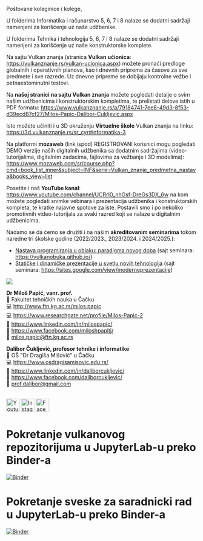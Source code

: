 Poštovane koleginice i kolege,

U folderima Informatika i računarstvo 5, 6, 7 i 8 nalaze se dodatni sadržaji namenjeni za korišćenje uz naše udžbenike.

U folderima Tehnika i tehnologija 5, 6, 7 i 8 nalaze se dodatni sadržaji namenjeni za korišćenje uz naše konstruktorske komplete.

Na sajtu Vulkan znanja (stranica **Vulkan učionica**: https://vulkanznanje.rs/vulkan-ucionica.aspx) možete pronaći predloge globalnih i operativnih planova, kao i dnevnih priprema za časove za sve predmete i sve razrede.
Uz dnevne pripreme se dobijaju kontrolne vežbe i petnaestominutni testovi.

Na **našoj stranici na sajtu Vulkan znanja** možete pogledati detalje o svim našim udžbenicima i konstruktorskim kompletima, te prelistati delove istih u PDF formatu: https://www.vulkanznanje.rs/a/79184741-7ee8-49d3-8f53-d39ecd87cf27/Milos-Papic-Dalibor-Cukljevic.aspx

Isto možete učiniti i u 3D okruženju **Virtuelne škole** Vulkan znanja na linku: https://3d.vulkanznanje.rs/sr_cyr#informatika-3

Na platformi **mozaweb** (link ispod) REGISTROVANI korisnici mogu pogledati DEMO verzije naših digitalnih udžbenika sa dodatnim sadržajima (video-tutorijalima, digitalnim zadacima, fajlovima za vežbanje i 3D modelima):<br/>
https://www.mozaweb.com/sr/course.php?cmd=book_list_inner&subject=INF&serie=Vulkan_znanje_predmetna_nastava&books_view=list

Posetite i naš **YouTube kanal**: https://www.youtube.com/channel/UCRrI0_nhGsf-DreGs3DX_6w na kom možete pogledati snimke vebinara i prezentacija udžbenika i konstruktorskih kompleta, te kratke najavne spotove za iste. Postavili smo i po nekoliko promotivnih video-tutorijala za svaki razred koji se nalaze u digitalnim udžbenicima.

Nadamo se da ćemo se družiti i na našim **akreditovanim seminarima** tokom naredne tri školske godine (2022/2023., 2023/2024. i 2024/2025.):

* [Nastava programiranja u oblaku: paradigma novog doba](https://zuov-katalog.rs/index.php?action=page/catalog/view&id=959) (sajt seminara: https://vulkanobuka.github.io/)
* [Statičke i dinamičke prezentacije u svetlu novih tehnologija](https://zuov-katalog.rs/index.php?action=page/catalog/view&id=857) (sajt seminara: https://sites.google.com/view/moderneprezentacije)


![](https://komarev.com/ghpvc/?username=vulkanznanje&label=Github+views)

**Dr Miloš Papić, vanr. prof.**<br/>
:office: Fakultet tehničkih nauka u Čačku <br/>
:computer: http://www.ftn.kg.ac.rs/milos.papic <br/>
:computer: https://www.researchgate.net/profile/Milos-Papic-2 <br/>
:scroll: https://www.linkedin.com/in/milospapic/ <br/>
:scroll: https://www.facebook.com/miloshpapitj/ <br/>
:e-mail: milos.papic@ftn.kg.ac.rs <br/>


**Dalibor Čukljević, profesor tehnike i informatike**<br/>
:office: OŠ "Dr Dragiša Mišović" u Čačku <br/>
:computer: https://www.osdragisamisovic.edu.rs/ <br/>
:scroll: https://www.linkedin.com/in/daliborcukljevic/ <br/>
:scroll: https://www.facebook.com/daliborcukljevic/ <br/>
:e-mail: prof.dalibor@gmail.com <br/>
</br>
<p align="left">
       <a href="https://www.youtube.com/channel/UCRrI0_nhGsf-DreGs3DX_6w" target="_blank"><img width="35" height="35" src="https://user-images.githubusercontent.com/61086486/111876944-437df400-89a1-11eb-95b5-acae1bba8043.png" alt="Youtube"></a>
         <a href="https://www.instagram.com/vulkan_znanje/" target="_blank"><img width="35" height="35" src="https://user-images.githubusercontent.com/61086486/111876943-437df400-89a1-11eb-841d-a9052812e1ca.png" alt="Instagram"></a>
<a href="https://www.facebook.com/vulkanznanje/" target="_blank"><img width="35" height="35" src="https://user-images.githubusercontent.com/61086486/111876942-42e55d80-89a1-11eb-8730-21077a321694.png" alt="Facebook"></a>


 # Pokretanje vulkanovog repozitorijuma u JupyterLab-u preko Binder-a 

[![Binder](https://mybinder.org/badge_logo.svg)](https://mybinder.org/v2/gh/vulkanznanje/fajlovi/HEAD)

# Pokretanje sveske za saradnicki rad u JupyterLab-u preko Binder-a 
[![Binder](https://mybinder.org/badge_logo.svg)](https://mybinder.org/v2/gh/vulkanznanje/fajlovi/master?labpath=https%3A%2F%2Fgithub.com%2Fvulkanznanje%2Ffajlovi%2Fblob%2Fmaster%2FSaradni%25C4%258Dki_rad.ipynb)
